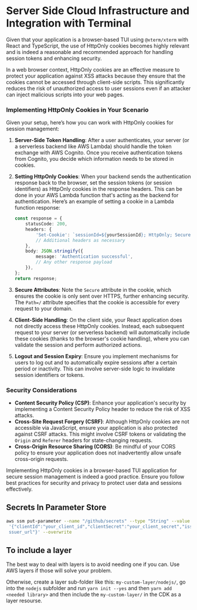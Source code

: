 # Server Side Cloud Infrastructure and Integration with Terminal

Given that your application is a browser-based TUI using `@xterm/xterm` with React and TypeScript, the use of HttpOnly cookies becomes highly relevant and is indeed a reasonable and recommended approach for handling session tokens and enhancing security.

In a web browser context, HttpOnly cookies are an effective measure to protect your application against XSS attacks because they ensure that the cookies cannot be accessed through client-side scripts. This significantly reduces the risk of unauthorized access to user sessions even if an attacker can inject malicious scripts into your web pages.

### Implementing HttpOnly Cookies in Your Scenario

Given your setup, here’s how you can work with HttpOnly cookies for session management:

1. **Server-Side Token Handling**: After a user authenticates, your server (or a serverless backend like AWS Lambda) should handle the token exchange with AWS Cognito. Once you receive authentication tokens from Cognito, you decide which information needs to be stored in cookies.

2. **Setting HttpOnly Cookies**: When your backend sends the authentication response back to the browser, set the session tokens (or session identifiers) as HttpOnly cookies in the response headers. This can be done in your AWS Lambda function that's acting as the backend for authentication. Here’s an example of setting a cookie in a Lambda function response:

    ```typescript
    const response = {
        statusCode: 200,
        headers: {
            'Set-Cookie': `sessionId=${yourSessionId}; HttpOnly; Secure; Path=/;`,
            // Additional headers as necessary
        },
        body: JSON.stringify({
            message: 'Authentication successful',
            // Any other response payload
        }),
    };
    return response;
    ```

3. **Secure Attributes**: Note the `Secure` attribute in the cookie, which ensures the cookie is only sent over HTTPS, further enhancing security. The `Path=/` attribute specifies that the cookie is accessible for every request to your domain.

4. **Client-Side Handling**: On the client side, your React application does not directly access these HttpOnly cookies. Instead, each subsequent request to your server (or serverless backend) will automatically include these cookies (thanks to the browser's cookie handling), where you can validate the session and perform authorized actions.

5. **Logout and Session Expiry**: Ensure you implement mechanisms for users to log out and to automatically expire sessions after a certain period or inactivity. This can involve server-side logic to invalidate session identifiers or tokens.

### Security Considerations

- **Content Security Policy (CSP)**: Enhance your application's security by implementing a Content Security Policy header to reduce the risk of XSS attacks.
- **Cross-Site Request Forgery (CSRF)**: Although HttpOnly cookies are not accessible via JavaScript, ensure your application is also protected against CSRF attacks. This might involve CSRF tokens or validating the `Origin` and `Referer` headers for state-changing requests.
- **Cross-Origin Resource Sharing (CORS)**: Be mindful of your CORS policy to ensure your application does not inadvertently allow unsafe cross-origin requests.

Implementing HttpOnly cookies in a browser-based TUI application for secure session management is indeed a good practice. Ensure you follow best practices for security and privacy to protect user data and sessions effectively.


## Secrets In Parameter Store

```sh
aws ssm put-parameter --name "/github/secrets" --type "String" --value
 '{"clientId":"your_client_id","clientSecret":"your_client_secret","issuerUrl":"your 
 ssuer_url"}' --overwrite
 ```

## To include a layer

The best way to deal with layers is to avoid needing one if you can. Use AWS layers if those will solve your problem.

Otherwise, create a layer sub-folder like this: `my-custom-layer/nodejs/`, go into the `nodejs` subfolder and run `yarn init --yes` and then `yarn add <needed library>` and then include the `my-custom-layer/` in the CDK as a layer resourse.